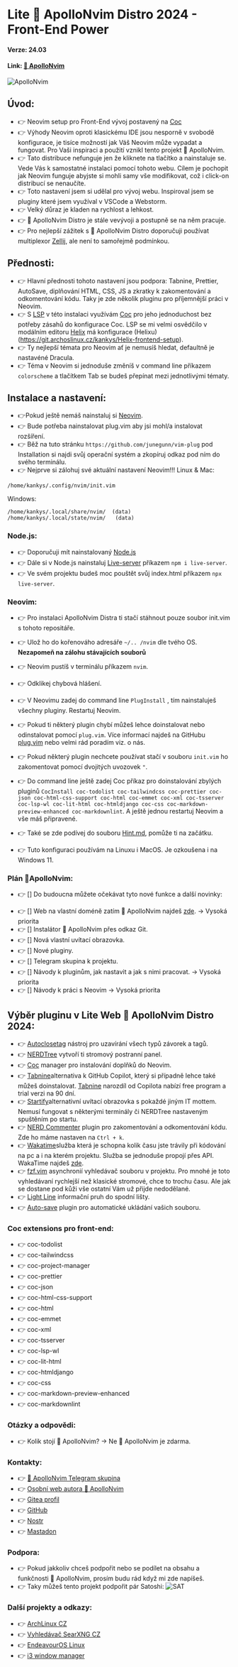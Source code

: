 # Lite 🚀 ApolloNvim Distro 2024 -  Front-End Power
#### Verze: 24.03
#### Link: [🚀  ApolloNvim](https://git.archoslinux.cz/kankys/ApolloNvim)
![ApolloNvim](https://lukan.cz/wp-content/uploads/2024/03/neovim__1_.png)
## Úvod:
* 👉 Neovim  setup pro Front-End vývoj postavený na  [Coc](https://github.com/neoclide/coc.nvim)
* 👉 Výhody Neovim oproti klasickému IDE jsou nesporně v svobodě konfigurace, je tisíce možností jak Váš Neovim může vypadat a fungovat. Pro Vaši inspiraci a použití vznikl tento projekt 🚀 ApolloNvim.
* 👉 Tato distribuce nefunguje jen že kliknete na tlačítko a nainstaluje se. Vede Vás k samostatné instalaci pomocí tohoto webu. Cílem je pochopit jak Neovim funguje abyjste si mohli samy vše modifikovat, což i click-on distribucí se nenaučíte.
* 👉 Toto nastavení jsem si udělal pro vývoj webu. Inspiroval jsem se pluginy které jsem využíval v VSCode a Webstorm.
* 👉 Velký důraz je kladen na rychlost a lehkost.
* 👉 🚀 ApolloNvim Distro je stále vevývoji a postupně se na něm pracuje.
* 👉 Pro nejlepší zážitek s 🚀 ApolloNvim Distro doporučuji používat multiplexor [Zellij](https://git.archoslinux.cz/kankys/zellij-mySetup), ale není to samořejmě podmínkou.
## Přednosti:
* 👉 Hlavní přednosti tohoto nastavení jsou podpora: Tabnine, Prettier, AutoSave, diplňování HTML, CSS, JS a zkratky k zakomentování a odkomentování kódu. Taky je zde několik pluginu pro příjemnější práci v Neovim.
* 👉 S [LSP](https://github.com/neovim/nvim-lspconfig) v této instalaci využívám [Coc](https://github.com/neoclide/coc.nvim) pro jeho jednoduchost bez potřeby zásahů do konfigurace Coc. LSP se mi velmi osvědčilo v modálním editoru [Helix](https://helix-editor.com/) má konfigurace (Helixu)(https://git.archoslinux.cz/kankys/Helix-frontend-setup).
* 👉 Ty nejlepší témata pro Neovim ať je nemusíš hledat, defaultně je nastavéné Dracula.
* 👉 Téma v Neovim si jednoduše změníš v command line příkazem `colorscheme` a tlačítkem Tab se budeš přepínat mezi jednotlivými tématy.

## Instalace a nastavení:
*  👉Pokud ještě nemáš nainstaluj si [Neovim](https://neovim.io/).
*  👉 Bude potřeba nainstalovat plug.vim aby jsi mohl/a instalovat rozšíření.
* 👉 Běž na tuto stránku `https://github.com/junegunn/vim-plug` pod Installation si najdi svůj operační systém a zkopíruj odkaz pod ním do svého terminálu.
* 👉 Nejprve si zálohuj své aktuální nastavení Neovim!!!
Linux & Mac:
```
/home/kankys/.config/nvim/init.vim
```
Windows:
```
/home/kankys/.local/share/nvim/  (data)
/home/kankys/.local/state/nvim/   (data)
```

### Node.js:
* 👉 Doporučuji mít nainstalovaný [Node.js](https://nodejs.org/en) 
* 👉 Dále si v Node.js nainstaluj [Live-server](https://www.npmjs.com/package/live-server) příkazem `npm i live-server`.
* 👉 Ve svém projektu budeš moc pouštět svůj index.html příkazem `npx live-server`.

### Neovim:
* 👉 Pro instalaci  ApolloNvim Distra ti stačí stáhnout pouze soubor init.vim s tohoto repositáře.
* 👉 Ulož ho do kořenováho adresáře `~/.. /nvim` dle tvého OS. **Nezapomeň na zálohu stávajících souborů**
* 👉 Neovim pustíš v terminálu příkazem `nvim`.
* 👉 Odklikej chybová hlášení.
* 👉 V Neovimu zadej do command line `PlugInstall` , tím nainstaluješ všechny pluginy. Restartuj Neovim.
* 👉 Pokud ti některý plugin chybí můžeš lehce doinstalovat  nebo odinstalovat pomocí `plug.vim`. Více informací najdeš na GitHubu [plug.vim](https://github.com/junegunn/vim-plug) nebo velmi rád poradím viz. o nás.
* 👉 Pokud některý plugin nechcete používat stačí v souboru `init.vim` ho zakomentovat pomocí dvojitých uvozovek `"`.
* 👉 Do command line ještě zadej Coc příkaz pro doinstalování zbylých pluginů `CocInstall coc-todolist coc-tailwindcss coc-prettier coc-json coc-html-css-support coc-html coc-emmet coc-xml coc-tsserver coc-lsp-wl coc-lit-html coc-htmldjango coc-css coc-markdown-preview-enhanced coc-markdownlint`. A ještě jednou restartuj Neovim a vše máš připravené.

* 👉 Také se zde podívej do souboru [Hint.md](https://git.archoslinux.cz/kankys/ApolloNvim/src/branch/main/Hint.md), pomůže ti na začátku.
* 👉 Tuto konfiguraci používám na Linuxu i MacOS. Je ozkoušena i na Windows 11.

### Plán 🚀ApolloNvim:
* 👉 [] Do budoucna můžete očekávat tyto nové funkce a další novinky:
- 👉 [] Web na vlastní doméně zatím 🚀 ApolloNvim najdeš [zde](https://lukaskanka.cz/index/apollo-nvim/index.html). -> Vysoká priorita
- 👉 [] Instalátor 🚀 ApolloNvim přes odkaz Git.
- 👉 [] Nová vlastní uvítací obrazovka.
- 👉 [] Nové pluginy.
- 👉 [] Telegram skupina k projektu.
- 👉 [] Návody k pluginům, jak nastavit a jak s nimi pracovat. -> Vysoká priorita
- 👉 [] Návody k práci s Neovim -> Vysoká priorita


## Výběr pluginu v Lite Web 🚀 ApolloNvim Distro 2024:

* 👉 [Autoclosetag](https://github.com/m4xshen/autoclose.nvim) nástroj pro uzavírání všech typů závorek a tagů.
* 👉 [NERDTree](https://github.com/valsorym/scrooloose-nerdtree) vytvoří ti stromový postranní panel.
* 👉 [Coc](https://github.com/neoclide/coc.nvim) manager pro instalování doplňků do Neovim.
* 👉 [Tabnine](https://github.com/codota/tabnine-nvim)alternativa k GitHub Copilot, který si případně lehce také můžeš doinstalovat. [Tabnine](https://www.tabnine.com/) narozdíl od Copilota nabízí free program a trial verzi na 90 dní.
* 👉 [Startify](https://github.com/mhinz/vim-startify)alternativní uvítací obrazovka s pokaždé jiným IT mottem. Nemusí fungovat s některými terminály či NERDTree nastaveným spuštěním po startu.
* 👉 [NERD Commenter](https://github.com/preservim/nerdcommenter) plugin pro zakomentování a odkomentování kódu. Zde ho máme nastaven na `Ctrl + k`.
* 👉 [Wakatime](https://wakatime.com/neovim)služba která je schopna kolik času jste trávily při kódování na pc a i na kterém projektu. Služba se jednoduše propojí přes API.  WakaTime najdeš [zde](https://wakatime.com/).
* 👉 [fzf.vim](https://github.com/junegunn/fzf.vim) asynchronií vyhledávač souboru v projektu. Pro mnohé je toto vyhledávaní rychlejší než klasické stromové, chce to trochu času. Ale jak se dostane pod kůži vše ostatní Vám už přijde nedodělané.
* 👉 [Light Line](https://github.com/itchyny/lightline.vim) informační pruh do spodní lišty.
* 👉 [Auto-save](https://github.com/Pocco81/auto-save.nvim) plugin pro automatické ukládání vašich souboru.
### Coc extensions pro front-end:
* 👉 coc-todolist
* 👉 coc-tailwindcss
* 👉 coc-project-manager
* 👉 coc-prettier
* 👉 coc-json
* 👉 coc-html-css-support
* 👉 coc-html
* 👉 coc-emmet
* 👉 coc-xml
* 👉 coc-tsserver
* 👉 coc-lsp-wl
* 👉 coc-lit-html
* 👉 coc-htmldjango
* 👉 coc-css
* 👉 coc-markdown-preview-enhanced
* 👉 coc-markdownlint


### Otázky a odpovědi:
* 👉 Kolik stojí 🚀 ApolloNvim? -> Ne 🚀 ApolloNvim je zdarma.
### Kontakty:
* 👉 [🚀 ApolloNvim Telegram skupina](https://t.me/+o6qcLGlFROJhNzhk)
* 👉 [Osobní web autora 🚀 ApolloNvim ](https://lukaskanka.cz/)
* 👉 [Gitea profil](https://git.archoslinux.cz/kankys)
* 👉 [GitHub](https://github.com/LukasKanka/)
* 👉 [Nostr](https://nostr.band/npub12xzu8ejrl9cwpd034cqj5jtuztn4mxp3em2frckm9tk28kmy48vqr0u0yu)
* 👉 [Mastadon](https://mastodon.arch-linux.cz/@Kankys)

### Podpora:
* 👉 Pokud jakkoliv chceš podpořit nebo se podílet na obsahu a funkčnosti 🚀 ApolloNvim, prosím budu rád když mi zde napíšeš.
* 👉 Taky můžeš tento projekt podpořit pár Satoshi:
![SAT](https://lukaskanka.cz/index/about/img/sat.jpeg )
### Další projekty a odkazy:
* 👉 [ArchLinux CZ](https://arch-linux.cz/)
* 👉 [Vyhledávač SearXNG CZ](https://searxng.cz/)
* 👉 [EndeavourOS Linux](https://endeavouros.com/)
* 👉 [i3 window manager](https://i3wm.org/)
